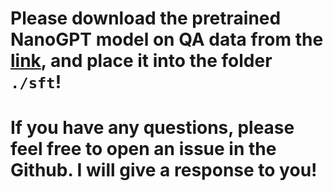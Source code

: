# Please download the pretrained NanoGPT model on QA data from the [link](https://drive.google.com/file/d/1gIZw-HAB-tHtEYCmNugwlIV7R3WsgjjZ/view?usp=sharing), and place it into the folder `./sft`!

# If you have any questions, please feel free to open an issue in the Github. I will give a response to you! 
